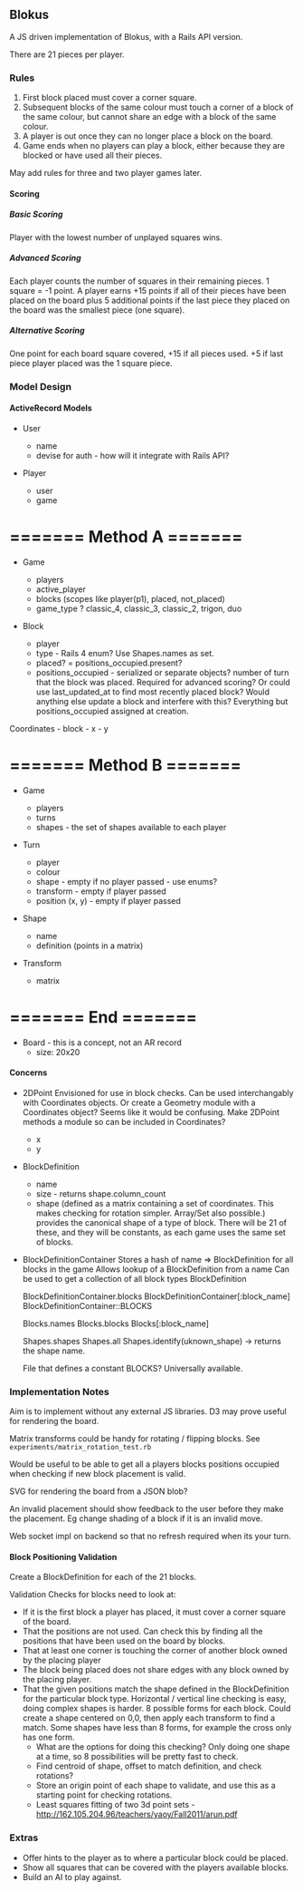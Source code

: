 ## Blokus

A JS driven implementation of Blokus, with a Rails API version. 

There are 21 pieces per player.


### Rules

1. First block placed must cover a corner square.
2. Subsequent blocks of the same colour must touch a corner of a block of the same colour, but cannot share an edge with a block of the same colour. 
3. A player is out once they can no longer place a block on the board. 
4. Game ends when no players can play a block, either because they are blocked or have used all their pieces.  

May add rules for three and two player games later.  


#### Scoring

##### Basic Scoring  

Player with the lowest number of unplayed squares wins.  

##### Advanced Scoring  

Each player counts the number of squares in their remaining pieces. 1 square = -1 point.
A player earns +15 points if all of their pieces have been placed on the board plus 5 additional points if the last piece they placed on the board was the smallest piece (one square). 

##### Alternative Scoring

One point for each board square covered, +15 if all pieces used. +5 if last piece player placed was the 1 square piece. 


### Model Design

#### ActiveRecord Models

- User
	- name
	- devise for auth - how will it integrate with Rails API?


- Player
	- user
	- game


# ======= Method A ======= # 

- Game
	- players
	- active_player
	- blocks (scopes like player(p1), placed, not_placed)
	- game_type ? classic_4, classic_3, classic_2, trigon, duo


- Block
	- player
	- type - Rails 4 enum? Use Shapes.names as set.
	- placed? = positions_occupied.present?
	- positions_occupied - serialized or separate objects?
	number of turn that the block was placed. Required for advanced scoring? Or could use last_updated_at to find most recently placed block? Would anything else update a block and interfere with this? Everything but positions_occupied assigned at creation.


Coordinates
	- block
	- x
	- y

# ======= Method B ======= # 

- Game 
	- players
	- turns
	- shapes - the set of shapes available to each player

- Turn
	- player
	- colour
	- shape - empty if no player passed - use enums?
	- transform - empty if player passed
	- position (x, y) - empty if player passed

- Shape
	- name
	- definition (points in a matrix)

- Transform
	- matrix

# ======= End ======= # 

- Board - this is a concept, not an AR record
	- size: 20x20


#### Concerns

- 2DPoint
	Envisioned for use in block checks. Can be used interchangably with Coordinates objects. Or create a Geometry module with a Coordinates object? Seems like it would be confusing.
	Make 2DPoint methods a module so can be included in Coordinates?
	- x
	- y


- BlockDefinition 
	- name
	- size - returns shape.column_count
	- shape (defined as a matrix containing a set of coordinates. This makes checking for rotation simpler. Array/Set also possible.)
	provides the canonical shape of a type of block. There will be 21 of these, and they will be constants, as each game uses the same set of blocks. 


- BlockDefinitionContainer
	Stores a hash of name => BlockDefinition for all blocks in the game
	Allows lookup of a BlockDefinition from a name
	Can be used to get a collection of all block types
	BlockDefinition

	BlockDefinitionContainer.blocks
	BlockDefinitionContainer[:block_name]
	BlockDefinitionContainer::BLOCKS

	Blocks.names
	Blocks.blocks
	Blocks[:block_name]

	Shapes.shapes
	Shapes.all
	Shapes.identify(uknown_shape) -> returns the shape name.

	File that defines a constant BLOCKS? Universally available.



### Implementation Notes

Aim is to implement without any external JS libraries. D3 may prove useful for rendering the board.

Matrix transforms could be handy for rotating / flipping blocks. See `experiments/matrix_rotation_test.rb`  

Would be useful to be able to get all a players blocks positions occupied when checking if new block placement is valid.

SVG for rendering the board from a JSON blob?  

An invalid placement should show feedback to the user before they make the placement. Eg change shading of a block if it is an invalid move.  

Web socket impl on backend so that no refresh required when its your turn.


#### Block Positioning Validation

Create a BlockDefinition for each of the 21 blocks.

Validation Checks for blocks need to look at:
- If it is the first block a player has placed, it must cover a corner square of the board.
- That the positions are not used. Can check this by finding all the positions that have been used on the board by blocks.
- That at least one corner is touching the corner of another block owned by the placing player
- The block being placed does not share edges with any block owned by the placing player.
- That the given positions match the shape defined in the BlockDefinition for the particular block type. Horizontal / vertical line checking is easy, doing complex shapes is harder. 8 possible forms for each block. Could create a shape centered on 0,0, then apply each transform to find a match. Some shapes have less than 8 forms, for example the cross only has one form.
	- What are the options for doing this checking? Only doing one shape at a time, so 8 possibilities will be pretty fast to check.
	- Find centroid of shape, offset to match definition, and check rotations?
	- Store an origin point of each shape to validate, and use this as a starting point for checking rotations.
	- Least squares fitting of two 3d point sets - http://162.105.204.96/teachers/yaoy/Fall2011/arun.pdf


### Extras

- Offer hints to the player as to where a particular block could be placed.
- Show all squares that can be covered with the players available blocks.
- Build an AI to play against. 